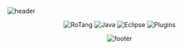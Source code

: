 ![header](https://capsule-render.vercel.app/api?type=slice&color=auto&height=150&section=header&text=new%20RoTang();&fontSize=70)

<div align=center>
<img alt="RoTang" src ="https://img.shields.io/badge/Rotang-9B9B9B.svg?&style=for-the-badge&logo=github"/> <img alt="Java" src ="https://img.shields.io/badge/JAVA-007396.svg?&style=for-the-badge&logo=java"/> <img alt="Eclipse" src ="https://img.shields.io/badge/Eclipse%20IDE-2C2255.svg?&style=for-the-badge&logo=Eclipse"/> <img alt="Plugins" src ="https://img.shields.io/badge/Plugins-648B1A.svg?&style=for-the-badge&logo=minecraft"/>
<div>

![footer](https://capsule-render.vercel.app/api?type=slice&color=auto&height=150&section=footer&fontSize=70)
  
<!-- 사용법 : <img alt="Rotang" src ="https://img.shields.io/badge/Rotang-9B9B9B.svg?&style=for-the-badge&logo=github"/> -->
